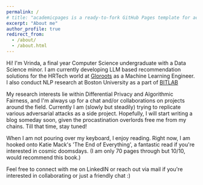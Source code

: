 ```yaml
---
permalink: /
# title: "academicpages is a ready-to-fork GitHub Pages template for academic personal websites"
excerpt: "About me"
author_profile: true
redirect_from: 
  - /about/
  - /about.html
---
```


Hi! I'm Vrinda, a final year Computer Science undergraduate with a Data Science minor. I am currently developing LLM based recommendation solutions for the HRTech world at [Gloroots](https://www.gloroots.com/) as a Machine Learning Engineer. I also conduct NLP research at Boston University as a part of [BITLAB](https://www.leedokyun.com/bitlab.html)

My research interests lie within Differential Privacy and Algorithmic Fairness, and I'm always up for a chat and/or collaborations on projects around the field. Currently I am (slowly but steadily) trying to replicate various adversarial attacks as a side project. Hopefully, I will start writing a blog someday soon, given the procastination overlords free me from my chains. Till that time, stay tuned!

When I am not pouring over my keyboard, I enjoy reading. Right now, I am hooked onto Katie Mack's 'The End of Everything', a fantastic read if you're interested in cosmic doomsdays. (I am only 70 pages through but 10/10, would recommend this book.)

Feel free to connect with me on LinkedIN or reach out via mail if you're interested in collaborating or just a friendly chat :) 